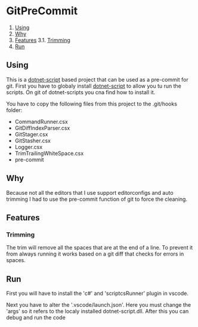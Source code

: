 # GitPreCommit

1. [Using](#Using)
2. [Why](#Why)
3. [Features](#Features)
3.1. [Trimming](#Trimming)
4. [Run](#Run)

## Using
This is a [dotnet-script](https://github.com/filipw/dotnet-script) based project that can be used as a pre-commit for git.
First you have to globaly install [dotnet-script](https://github.com/filipw/dotnet-script) to allow you tu run the scripts.
On git of dotnet-scripts you cna find how to install it.

You have to copy the following files from this project to the .git/hooks folder:
* CommandRunner.csx
* GitDiffIndexParser.csx
* GitStager.csx
* GitStasher.csx
* Logger.csx
* TrimTrailingWhiteSpace.csx
* pre-commit

## Why
Because not all the editors that I use support editorconfigs and auto trimming I had to use the pre-commit function of git to force the cleaning.


## Features
### Trimming
The trim will remove all the spaces that are at the end of a line.
To prevent it from always running it works based on a git diff that checks for errors in spaces.

## Run
First you will have to install the 'c#' and 'scriptcsRunner' plugin in vscode.

Next you have to alter the '.vscode/launch.json'.
Here you must change the 'args' so it refers to the localy installed dotnet-script.dll.
After this you can debug and run the code
